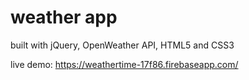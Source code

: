 # weather app 
built with jQuery, OpenWeather API, HTML5 and CSS3 

live demo: https://weathertime-17f86.firebaseapp.com/
